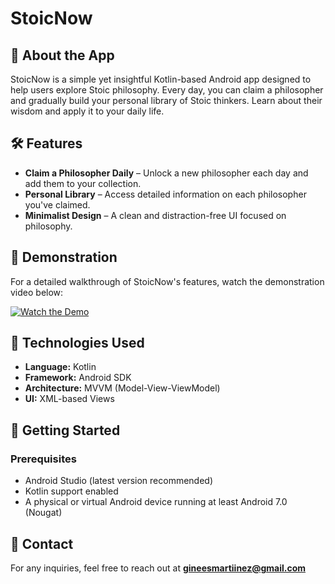# StoicNow

## 📜 About the App
StoicNow is a simple yet insightful Kotlin-based Android app designed to help users explore Stoic philosophy. Every day, you can claim a philosopher and gradually build your personal library of Stoic thinkers. Learn about their wisdom and apply it to your daily life.

## 🛠 Features
- **Claim a Philosopher Daily** – Unlock a new philosopher each day and add them to your collection.
- **Personal Library** – Access detailed information on each philosopher you've claimed.
- **Minimalist Design** – A clean and distraction-free UI focused on philosophy.

## 🎥 Demonstration
For a detailed walkthrough of StoicNow's features, watch the demonstration video below:

[![Watch the Demo](https://img.youtube.com/vi/h_xxrsmPKwY/maxresdefault.jpg)](https://youtube.com/shorts/h_xxrsmPKwY)


## 📲 Technologies Used
- **Language:** Kotlin
- **Framework:** Android SDK
- **Architecture:** MVVM (Model-View-ViewModel)
- **UI:** XML-based Views

## 🚀 Getting Started
### Prerequisites
- Android Studio (latest version recommended)
- Kotlin support enabled
- A physical or virtual Android device running at least Android 7.0 (Nougat)

## 📩 Contact
For any inquiries, feel free to reach out at **gineesmartiinez@gmail.com**

